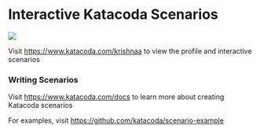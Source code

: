 # Interactive Katacoda Scenarios

[![](http://shields.katacoda.com/katacoda/krishnaa/count.svg)](https://www.katacoda.com/krishnaa "Get your profile on Katacoda.com")

Visit https://www.katacoda.com/krishnaa to view the profile and interactive scenarios

### Writing Scenarios
Visit https://www.katacoda.com/docs to learn more about creating Katacoda scenarios

For examples, visit https://github.com/katacoda/scenario-example
